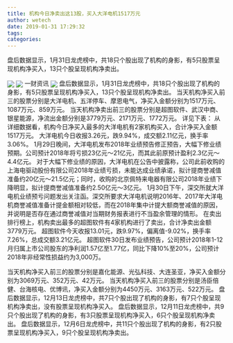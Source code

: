 ```yaml
---
title: 机构今日净卖出这13股，买入大洋电机1517万元
author: wetech
date: 2019-01-31 17:29:32
tags: 
categories: 
---
```

盘后数据显示，1月31日龙虎榜中，共18只个股出现了机构的身影，有5只股票呈现机构净买入，13只个股呈现机构净卖出。
<!-- more -->
<img align="center" border="0" src="https://imgcdn.yicai.com/uppics/images/2019/01/ac51a016332362ced2e0b06062a724d1.jpg" />
<img align="center" border="0" src="https://imgcdn.yicai.com/uppics/images/2019/01/eb41dc621588924560c262cc329fa556.jpg" />
一财资讯
<img align="center" border="0" src="https://imgcdn.yicai.com/uppics/images/2019/01/baea5e3fc8721ea0110e6ae060badac9.jpg" />
盘后数据显示，1月31日龙虎榜中，共18只个股出现了机构的身影，有5只股票呈现机构净买入，13只个股呈现机构净卖出。
当天机构净买入前三的股票分别是大洋电机、五洋停车、摩恩电气，净买入金额分别为1517万元、1087万元、859万元。
当天机构净卖出前三的股票分别是超图软件、武汉中商、银星能源，净流出金额分别是3779万元、2171万元、1772万元。
详见下表：
从详细数据看，机构今日净买入最多的大洋电机有2家机构买入，合计净买入金额1517万元。
大洋电机今日收报3.26元，跌9.94%，成交额2.11亿元，换手率3.06%。
1月29日晚间，大洋电机发布2018年业绩预告修正预告，大幅下修业绩预期。公司预计2018年将亏损23亿元～21亿元，而其此前原预计盈利2.3亿元～4.4亿元。
对于大幅下修业绩的原因，大洋电机在公告中披露称，公司此前收购的上海电驱动股份有限公司2018年业绩亏损，未能达成业绩承诺，拟计提商誉减值准备约20亿元～21.5亿元；同时，收购的北京佩特来电器有限公司2018年业绩下降明显，拟计提商誉减值准备约2.50亿元～3亿元。
1月30日下午，深交所就大洋电机业绩预亏问题发出关注函。深交所要求大洋电机说明2016年、2017年大洋电机商誉减值准备计提金额相对较低，而在2018年集中计提大额商誉减值的原因，并说明是否存在通过商誉减值对当期财务报表进行不当盈余管理的情形。
在卖出排行榜上，机构卖出最多的超图软件有4家机构进行了卖出，合计净卖出金额3779万元。
超图软件今天收报13.01元，跌9.97%，偏离值-9.02%，换手率7.26%，总成交额3.21亿元。
超图软件30日发布业绩预告，公司预计2018年1-12月归属上市公司股东的净利润1.57亿至1.77亿，同比下降10%至20%，公司预计2018年非经常性损益约为3,000万。
 
 
当天机构净买入前三的股票分别是嘉化能源、光弘科技、大连圣亚，净买入金额分别为3069万元、352万元、42万元。
当天机构净买入前三的股票分别是汤臣倍健、台海核电、优博讯，净买入金额分别为4450万元、3163万元、522万元。
盘后数据显示，12月13日龙虎榜中，共7只个股出现了机构的身影，有7只个股呈现机构净卖出，没有股票呈现机构净买入。
盘后数据显示，12月11日龙虎榜中，共9只个股出现了机构的身影，有3只股票呈现机构净买入，6只个股呈现机构净卖出。
盘后数据显示，12月6日龙虎榜中，共11只个股出现了机构的身影，有2只股票呈现机构净买入，9只个股呈现机构净卖出。
